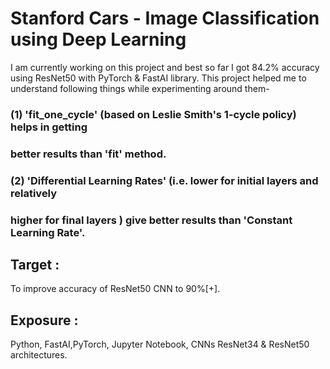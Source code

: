 # Stanford Cars - Image Classification using Deep Learning

I am currently working on this project and best so far I got 84.2% accuracy
using ResNet50 with PyTorch & FastAI library. This project helped me to understand
following things while experimenting around them-
### (1) 'fit_one_cycle' (based on Leslie Smith's 1-cycle policy) helps in getting 
### better results than 'fit' method.
### (2) 'Differential Learning Rates' (i.e. lower for initial layers and relatively 
### higher for final layers ) give better results than 'Constant Learning Rate'.

## Target :
To improve accuracy of ResNet50 CNN to 90%[+].

## Exposure :
Python, FastAI,PyTorch, Jupyter Notebook, CNNs ResNet34 & ResNet50 architectures. 
